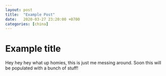 ```yaml
---
layout: post
title:  "Example Post"
date:   2020-03-27 23:20:00 +0700
categories: [china]
---
```


# Example title

Hey hey hey what up homies, this is just me messing around. Soon this will be populated with a bunch of stuff!